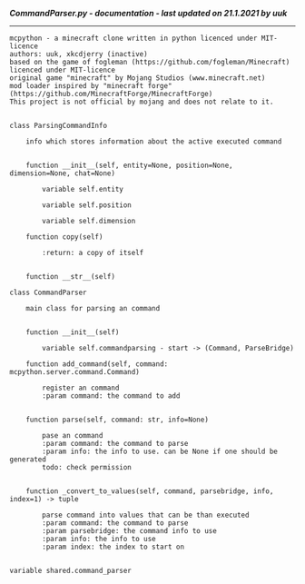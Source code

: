 ***CommandParser.py - documentation - last updated on 21.1.2021 by uuk***
___

    mcpython - a minecraft clone written in python licenced under MIT-licence
    authors: uuk, xkcdjerry (inactive)
    based on the game of fogleman (https://github.com/fogleman/Minecraft) licenced under MIT-licence
    original game "minecraft" by Mojang Studios (www.minecraft.net)
    mod loader inspired by "minecraft forge" (https://github.com/MinecraftForge/MinecraftForge)
    This project is not official by mojang and does not relate to it.


    class ParsingCommandInfo
        
        info which stores information about the active executed command


        function __init__(self, entity=None, position=None, dimension=None, chat=None)

            variable self.entity

            variable self.position

            variable self.dimension

        function copy(self)
            
            :return: a copy of itself


        function __str__(self)

    class CommandParser
        
        main class for parsing an command


        function __init__(self)

            variable self.commandparsing - start -> (Command, ParseBridge)

        function add_command(self, command: mcpython.server.command.Command)
            
            register an command
            :param command: the command to add


        function parse(self, command: str, info=None)
            
            pase an command
            :param command: the command to parse
            :param info: the info to use. can be None if one should be generated
            todo: check permission


        function _convert_to_values(self, command, parsebridge, info, index=1) -> tuple
            
            parse command into values that can be than executed
            :param command: the command to parse
            :param parsebridge: the command info to use
            :param info: the info to use
            :param index: the index to start on


    variable shared.command_parser